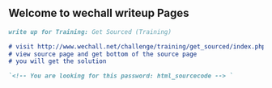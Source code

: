 ## Welcome to wechall writeup Pages


```markdown
write up for Training: Get Sourced (Training)

# visit http://www.wechall.net/challenge/training/get_sourced/index.php
# view source page and get bottom of the source page
# you will get the solution

`<!-- You are looking for this password: html_sourcecode --> `

```

